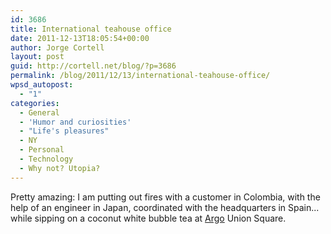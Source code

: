 ```yaml
---
id: 3686
title: International teahouse office
date: 2011-12-13T18:05:54+00:00
author: Jorge Cortell
layout: post
guid: http://cortell.net/blog/?p=3686
permalink: /blog/2011/12/13/international-teahouse-office/
wpsd_autopost:
  - "1"
categories:
  - General
  - 'Humor and curiosities'
  - "Life's pleasures"
  - NY
  - Personal
  - Technology
  - Why not? Utopia?
---
```

Pretty amazing: I am putting out fires with a customer in Colombia, with the help of an engineer in Japan, coordinated with the headquarters in Spain... while sipping on a coconut white bubble tea at <a title="Argo" href="http://www.argotea.com/" target="_blank">Argo</a> Union Square.